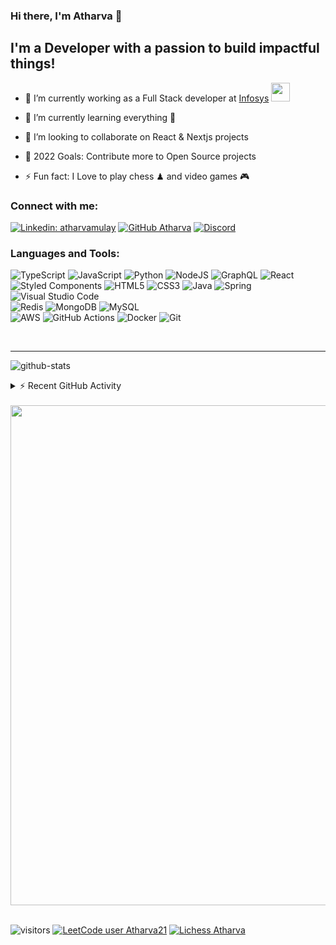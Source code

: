 ### Hi there, I'm Atharva 👋

## I'm a Developer with a passion to build impactful things!

-   🔭 I’m currently working as a Full Stack developer at [Infosys](https://www.infosys.com/) <img src="https://media.giphy.com/media/WUlplcMpOCEmTGBtBW/giphy.gif" width="30">

-   🌱 I’m currently learning everything 🤣
-   👯 I’m looking to collaborate on React & Nextjs projects
-   🥅 2022 Goals: Contribute more to Open Source projects
-   ⚡ Fun fact: I Love to play chess ♟ and video games 🎮

### Connect with me:

[![Linkedin: atharvamulay](https://img.shields.io/badge/-atharvamulay-blue?style=flat-square&logo=Linkedin&logoColor=white&link=https://www.linkedin.com/in/atharvamulay/)][linkedin] [![GitHub Atharva](https://img.shields.io/github/followers/Atharva21?label=follow&style=social)][github] [![Discord](https://img.shields.io/discord/762306474797039647?logo=Discord&logoColor=%2342b3f5&label=Tobi's%20Crib&style=flat-square)](https://discord.gg/4dgQfqBNAU)

### Languages and Tools:

![TypeScript][typescript] ![JavaScript][javascript] ![Python][python] ![NodeJS][nodejs] ![GraphQL][graphql] ![React][react] ![Styled Components][styled-components] ![HTML5][html] ![CSS3][css] ![Java][java] ![Spring][spring] ![Visual Studio Code][vscode]<br>![Redis][redis] ![MongoDB][mongodb] ![MySQL][mysql]<br>![AWS][aws] ![GitHub Actions][gh-actions] ![Docker][docker] ![Git][git]

<br>

---

![github-stats](https://github-readme-stats.vercel.app/api?username=Atharva21&show_icons=true&hide_border=true&theme=nord)
<br>

<details>
  <summary>⚡ Recent GitHub Activity</summary>
  
<!--START_SECTION:activity-->
1. ❗️ Opened issue [#19877](https://github.com/timburgan/timburgan/issues/19877) in [timburgan/timburgan](https://github.com/timburgan/timburgan)
2. ❗️ Closed issue [#6](https://github.com/Atharva21/cdk-poc/issues/6) in [Atharva21/cdk-poc](https://github.com/Atharva21/cdk-poc)
3. 🗣 Commented on [#6](https://github.com/Atharva21/cdk-poc/issues/6) in [Atharva21/cdk-poc](https://github.com/Atharva21/cdk-poc)
4. ❗️ Opened issue [#6](https://github.com/Atharva21/cdk-poc/issues/6) in [Atharva21/cdk-poc](https://github.com/Atharva21/cdk-poc)
5. ❗️ Closed issue [#4](https://github.com/Atharva21/cdk-poc/issues/4) in [Atharva21/cdk-poc](https://github.com/Atharva21/cdk-poc)
<!--END_SECTION:activity-->

</details>

<!-- 👇 top languages -->
<!-- <br>
<img align="left" alt="Atharva21 github stats" src="https://github-readme-stats.vercel.app/api/top-langs/?username=Atharva21" /> -->
<br>

<a href="#">
  <img width=800 src="https://github-profile-trophy.vercel.app/?username=Atharva21&column=7"/>
</a>
<br><br>

![visitors](https://komarev.com/ghpvc/?username=Atharva21&color=brightgreen) [![LeetCode user Atharva21](https://img.shields.io/badge/dynamic/json?style=flat-square&labelColor=black&color=%23ffa116&label=Leetcode%20Solved&query=solved&url=https%3A%2F%2Fleetcode-badge.vercel.app%2Fapi%2Fusers%2FAtharva21&logo=leetcode&logoColor=yellow)](https://leetcode.com/Atharva21/) [![Lichess Atharva](https://img.shields.io/badge/cybertron21-grey?style=social&logo=lichess&label=lichess)](https://lichess.org/@/cybertron21)

[linkedin]: https://www.linkedin.com/in/atharvamulay/
[github]: https://github.com/Atharva21
[discord]: https://discord.gg/4dgQfqBNAU
[typescript]: https://img.shields.io/badge/typescript-%23007ACC.svg?style=for-the-badge&logo=typescript&logoColor=white
[nodejs]: https://img.shields.io/badge/node.js-6DA55F?style=for-the-badge&logo=node.js&logoColor=white
[javascript]: https://img.shields.io/badge/javascript-F7DF1E.svg?style=for-the-badge&logo=javascript&logoColor=grey
[graphql]: https://img.shields.io/badge/-GraphQL-E10098?style=for-the-badge&logo=graphql&logoColor=white
[html]: https://img.shields.io/badge/html5-%23E34F26.svg?style=for-the-badge&logo=html5&logoColor=white
[css]: https://img.shields.io/badge/css3-%231572B6.svg?style=for-the-badge&logo=css3&logoColor=white
[react]: https://img.shields.io/badge/react-61DAFB.svg?style=for-the-badge&logo=react&logoColor=grey
[styled-components]: https://img.shields.io/badge/styled--components-DB7093?style=for-the-badge&logo=styled-components&logoColor=white
[java]: https://img.shields.io/badge/java-%23ED8B00.svg?style=for-the-badge&logo=java&logoColor=white
[spring]: https://img.shields.io/badge/spring-%236DB33F.svg?style=for-the-badge&logo=spring&logoColor=white
[aws]: https://img.shields.io/badge/AWS-%23FF9900.svg?style=for-the-badge&logo=amazon-aws&logoColor=white&messageColor=black
[gh-actions]: https://img.shields.io/badge/github%20actions-%232671E5.svg?style=for-the-badge&logo=githubactions&logoColor=white
[docker]: https://img.shields.io/badge/docker-%230db7ed.svg?style=for-the-badge&logo=docker&logoColor=white
[python]: https://img.shields.io/badge/python-3670A0?style=for-the-badge&logo=python&logoColor=ffdd54
[git]: https://img.shields.io/badge/git-%23F05033.svg?style=for-the-badge&logo=git&logoColor=white
[redis]: https://img.shields.io/badge/redis-%23DD0031.svg?style=for-the-badge&logo=redis&logoColor=white
[mongodb]: https://img.shields.io/badge/MongoDB-%234ea94b.svg?style=for-the-badge&logo=mongodb&logoColor=white
[mysql]: https://img.shields.io/badge/mysql-4479A1.svg?style=for-the-badge&logo=mysql&logoColor=white
[leetcode]: https://img.shields.io/badge/LeetCode-000000?style=for-the-badge&logo=LeetCode&logoColor=#d16c06
[codeforces]: https://img.shields.io/badge/Codeforces-445f9d?style=for-the-badge&logo=Codeforces&logoColor=white
[vscode]: https://img.shields.io/badge/Visual%20Studio%20Code-0078d7.svg?style=for-the-badge&logo=visual-studio-code&logoColor=white
